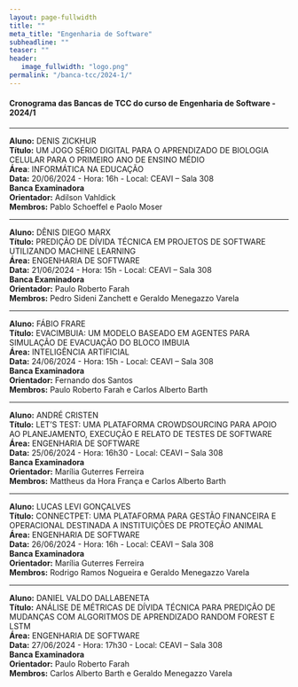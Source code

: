 ```yaml
---
layout: page-fullwidth
title: ""
meta_title: "Engenharia de Software"
subheadline: ""
teaser: ""
header:
   image_fullwidth: "logo.png"
permalink: "/banca-tcc/2024-1/"
---
```


#### **Cronograma das Bancas de TCC do curso de Engenharia de Software - 2024/1**

<hr>

**Aluno:** DENIS ZICKHUR
<br>
**Título:** UM JOGO SÉRIO DIGITAL PARA O APRENDIZADO DE BIOLOGIA CELULAR PARA O PRIMEIRO ANO DE ENSINO MÉDIO
<br>
**Área**: INFORMÁTICA NA EDUCAÇÃO
<br>
**Data:** 20/06/2024 - Hora: 16h - Local: CEAVI – Sala 308
<br>
**Banca Examinadora**
<br>
**Orientador:** Adilson Vahldick
<br>
**Membros:** Pablo Schoeffel e Paolo Moser

<hr>

**Aluno:** DÊNIS DIEGO MARX
<br>
**Título:** PREDIÇÃO DE DÍVIDA TÉCNICA EM PROJETOS DE SOFTWARE UTILIZANDO MACHINE LEARNING
<br>
**Área:** ENGENHARIA DE SOFTWARE
<br>
**Data:** 21/06/2024 - Hora: 15h - Local: CEAVI – Sala 308
<br>
**Banca Examinadora**
<br>
**Orientador:** Paulo Roberto Farah
<br>
**Membros:** Pedro Sideni Zanchett e Geraldo Menegazzo Varela

<hr>

**Aluno:** FÁBIO FRARE
<br>
**Título:** EVACIMBUIA: UM MODELO BASEADO EM AGENTES PARA SIMULAÇÃO DE EVACUAÇÃO DO BLOCO IMBUIA
<br>
**Área:** INTELIGÊNCIA ARTIFICIAL
<br>
**Data:** 24/06/2024 - Hora: 15h - Local: CEAVI – Sala 308
<br>
**Banca Examinadora**
<br>
**Orientador:** Fernando dos Santos
<br>
**Membros:** Paulo Roberto Farah e Carlos Alberto Barth

<hr>

**Aluno:** ANDRÉ CRISTEN
<br>
**Título:** LET’S TEST: UMA PLATAFORMA CROWDSOURCING PARA APOIO AO PLANEJAMENTO, EXECUÇÃO E RELATO DE TESTES DE SOFTWARE
<br>
**Área:** ENGENHARIA DE SOFTWARE
<br>
**Data:** 25/06/2024 - Hora: 16h30 - Local: CEAVI – Sala 308
<br>
**Banca Examinadora**
<br>
**Orientador:** Marília Guterres Ferreira
<br>
**Membros:** Mattheus da Hora França e Carlos Alberto Barth

<hr>

**Aluno:** LUCAS LEVI GONÇALVES
<br>
**Título:** CONNECTPET: UMA PLATAFORMA PARA GESTÃO FINANCEIRA E OPERACIONAL DESTINADA A INSTITUIÇÕES DE PROTEÇÃO ANIMAL
<br>
**Área:** ENGENHARIA DE SOFTWARE
<br>
**Data:** 26/06/2024 - Hora: 16h - Local: CEAVI – Sala 308
<br>
**Banca Examinadora**
<br>
**Orientador:** Marília Guterres Ferreira
<br>
**Membros:** Rodrigo Ramos Nogueira e Geraldo Menegazzo Varela

<hr>

**Aluno:** DANIEL VALDO DALLABENETA
<br>
**Título:** ANÁLISE DE MÉTRICAS DE DÍVIDA TÉCNICA PARA PREDIÇÃO DE MUDANÇAS COM ALGORITMOS DE APRENDIZADO RANDOM FOREST E LSTM
<br>
**Área:** ENGENHARIA DE SOFTWARE
<br>
**Data:** 27/06/2024 - Hora: 17h30 - Local: CEAVI – Sala 308
<br>
**Banca Examinadora**
<br>
**Orientador:** Paulo Roberto Farah
<br>
**Membros:** Carlos Alberto Barth e Geraldo Menegazzo Varela